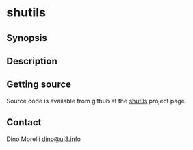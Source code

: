# shutils


## Synopsis


## Description


## Getting source

Source code is available from github at the [shutils](https://github.com/dino-/shutils) project page.


## Contact

Dino Morelli <dino@ui3.info>

